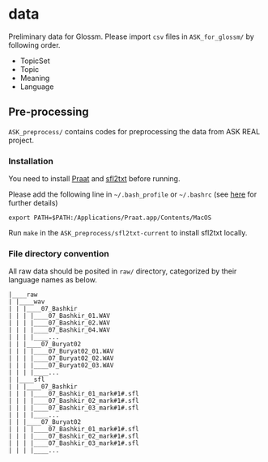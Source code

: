 # data
Preliminary data for Glossm. Please import `csv` files in `ASK_for_glossm/` by following order.

* TopicSet
* Topic
* Meaning
* Language

## Pre-processing

`ASK_preprocess/` contains codes for preprocessing the data from ASK REAL project.

### Installation

You need to install [Praat](http://www.fon.hum.uva.nl/praat/) and [sfl2txt](https://sourceforge.net/projects/sfltxtconverter/) before running.

Please add the following line in `~/.bash_profile` or `~/.bashrc`  (see [here](https://github.com/JoFrhwld/FAVE/wiki/Praat-on-OS-X) for further details)

```
export PATH=$PATH:/Applications/Praat.app/Contents/MacOS
```

Run `make` in the `ASK_preprocess/sfl2txt-current` to install sfl2txt locally.

### File directory convention

All raw data should be posited in `raw/` directory, categorized by their language names as below.

```
|____raw
| |____wav
| | |____07_Bashkir
| | | |____07_Bashkir_01.WAV
| | | |____07_Bashkir_02.WAV
| | | |____07_Bashkir_04.WAV
| | | |____...
| | |____07_Buryat02
| | | |____07_Buryat02_01.WAV
| | | |____07_Buryat02_02.WAV
| | | |____07_Buryat02_03.WAV
| | | |____...
| |____sfl
| | |____07_Bashkir
| | | |____07_Bashkir_01_mark#1#.sfl
| | | |____07_Bashkir_02_mark#1#.sfl
| | | |____07_Bashkir_03_mark#1#.sfl
| | | |____...
| | |____07_Buryat02
| | | |____07_Bashkir_01_mark#1#.sfl
| | | |____07_Bashkir_02_mark#1#.sfl
| | | |____07_Bashkir_03_mark#1#.sfl
| | | |____...
```

